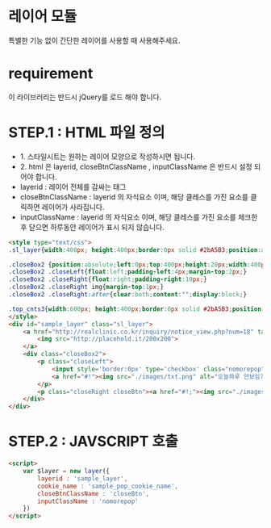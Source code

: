 # 레이어 모듈
 특별한 기능 없이 간단한 레이어를 사용할 때 사용해주세요.
# requirement
 이 라이브러리는 반드시 jQuery를 로드 해야 합니다.
# STEP.1 : HTML 파일 정의

<ul>
<li> 1. 스타일시트는 원하는 레이어 모양으로 작성하시면 됩니다.</li>
<li> 2. html 은 layerid, closeBtnClassName , inputClassName 은 반드시 설정 되어야 합니다.</li>
<li> layerid : 레이어 전체를 감싸는 태그</li>
<li> closeBtnClassName : layerid 의 자식요소 이며, 해당 클레스를 가진 요소를 클릭하면 레이어가 사라집니다.</li>
<li> inputClassName : layerid 의 자식요소 이며, 해당 클레스를 가진 요소를 체크한 후 닫으면 하루동안 레이어가 표시 되지 않습니다.</li>
 </ul>

```html
<style type="text/css">
.sl_layer{width:400px; height:400px;border:0px solid #2bA5B3;position:absolute;z-index:9999;left:100px;top:180px;display:none;}

.closeBox2 {position:absolute;left:0px;top:400px;height:20px;width:400px;background-color:#000000;margin-top:0;padding:0;}
.closeBox2 .closeLeft{float:left;padding-left:4px;margin-top:2px;}
.closeBox2 .closeRight{float:right;padding-right:10px;}
.closeBox2 .closeRight img{margin-top:1px;}
.closeBox2 .closeRight:after{clear:both;content:"";display:block;}

.top_cnts3{width:600px; height:400px;border:0px solid #2bA5B3;position:absolute;z-index:9999;left:530px;top:180px;display:none;}
</style>
<div id="sample_layer" class="sl_layer">
	<a href="http://realclinic.co.kr/inquiry/notice_view.php?num=18" target="_parent">
		<img src="http://placehold.it/200x200">
	</a>
	<div class="closeBox2">
		<p class="closeLeft">
			<input style='border:0px' type='checkbox' class="nomorepop" name='chkbox' id='chkbox' >
			<a href="#!"><img src="./images/txt.png" alt="오늘하루 안보임?" /></a>
		</p>
		<p class="closeRight closeBtn"><a href="#!;"><img src="./images/exbtn.png" alt="btnclose" /></a></p>
	</div>
</div>
```

# STEP.2 : JAVSCRIPT 호출
```html
<script>
	var $layer = new layer({
		layerid : 'sample_layer',
		cookie_name : 'sample_pop_cookie_name',
		closeBtnClassName : 'closeBtn',
		inputClassName : 'nomorepop'
	})
</script>
```

